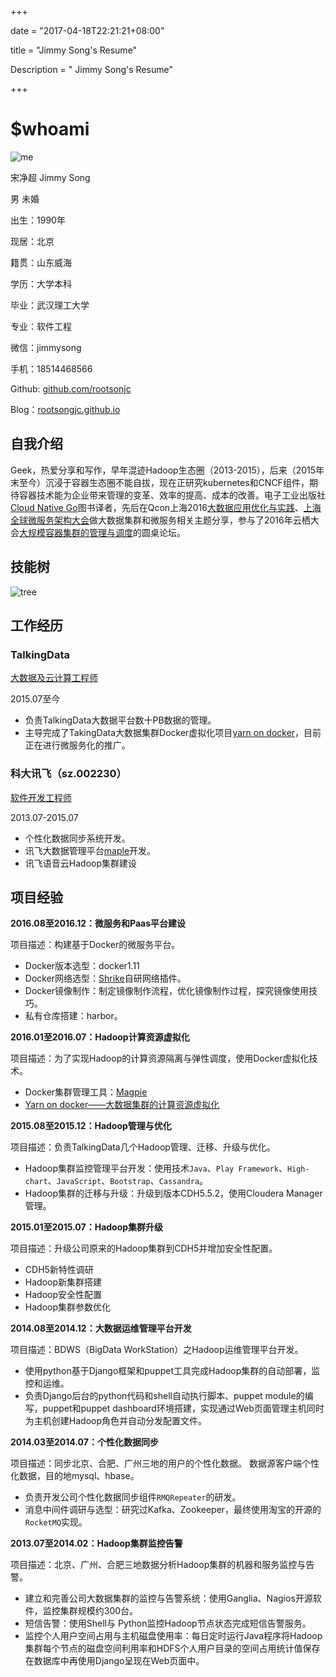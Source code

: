 +++

date = "2017-04-18T22:21:21+08:00"

title = "Jimmy Song's Resume"

Description = " Jimmy Song's Resume"

+++


# $whoami

![me](https://avatars2.githubusercontent.com/u/3328185?v=3&u=84d2689cef6b2f92a651661b8931f7b09b3cf4c0&s=400)

宋净超  Jimmy Song

男 未婚

出生：1990年

现居：北京

籍贯：山东威海

学历：大学本科

毕业：武汉理工大学

专业：软件工程

微信：jimmysong

手机：18514468566

Github: [github.com/rootsonjc](https://github.com/rootsongjc)

Blog：[rootsongjc.github.io](http://rootsongjc.github.io)

## 自我介绍

Geek，热爱分享和写作，早年混迹Hadoop生态圈（2013-2015），后来（2015年末至今）沉浸于容器生态圈不能自拔，现在正研究kubernetes和CNCF组件，期待容器技术能为企业带来管理的变革、效率的提高、成本的改善。电子工业出版社[Cloud Native Go](http://rootsongjc.github.io/talks/cloud-native-go/)图书译者，先后在Qcon上海2016[大数据应用优化与实践](http://www.infoq.com/cn/presentations/yarn-on-docker-container-technology-in-big-data-scenarios?utm_campaign=rightbar_v2&utm_source=infoq&utm_medium=presentations_link&utm_content=link_text)、[上海全球微服务架构大会](http://msa-summit.com/)做大数据集群和微服务相关主题分享，参与了2016年云栖大会[大规模容器集群的管理与调度](https://yunqi.aliyun.com/2016/hangzhou/schedule?spm=5176.8098788.535884.3.NYPF3E)的圆桌论坛。

## 技能树

![tree](http://olz1di9xf.bkt.clouddn.com/jimmy-tech-tree.png)



## 工作经历

### TalkingData

<u>大数据及云计算工程师</u>

2015.07至今

- 负责TalkingData大数据平台数十PB数据的管理。
- 主导完成了TakingData大数据集群Docker虚拟化项目[yarn on docker](http://rootsongjc.github.io/projects/yarn-on-docker/)，目前正在进行微服务化的推广。

### 科大讯飞（sz.002230）  

<u>软件开发工程师</u>

2013.07-2015.07

- 个性化数据同步系统开发。
- 讯飞大数据管理平台[maple](http://www.infoq.com/cn/articles/build-big-data-open-platform)开发。
- 讯飞语音云Hadoop集群建设

## 项目经验

**2016.08至2016.12：微服务和Paas平台建设**

项目描述：构建基于Docker的微服务平台。

- Docker版本选型：docker1.11
- Docker网络选型：[Shrike](https://github.com/rootsongjc/docker-ipam-plugin)自研网络插件。
- Docker镜像制作：制定镜像制作流程，优化镜像制作过程，探究镜像使用技巧。
- 私有仓库搭建：harbor。

**2016.01至2016.07：Hadoop计算资源虚拟化**

项目描述：为了实现Hadoop的计算资源隔离与弹性调度，使用Docker虚拟化技术。

- Docker集群管理工具：[Magpie](https://github.com/rootsongjc/magpie )
- [Yarn on docker——大数据集群的计算资源虚拟化](http://rootsongjc.github.io/projects/yarn-on-docker/)

**2015.08至2015.12：Hadoop管理与优化**

项目描述：负责TalkingData几个Hadoop管理、迁移、升级与优化。

- Hadoop集群监控管理平台开发：使用技术`Java`、`Play Framework`、`High-chart`、`JavaScript`、`Bootstrap`、`Cassandra`。
- Hadoop集群的迁移与升级：升级到版本CDH5.5.2，使用Cloudera Manager管理。

**2015.01至2015.07：Hadoop集群升级**

项目描述：升级公司原来的Hadoop集群到CDH5并增加安全性配置。

- CDH5新特性调研
- Hadoop新集群搭建
- Hadoop安全性配置
- Hadoop集群参数优化

**2014.08至2014.12：大数据运维管理平台开发**

项目描述：BDWS（BigData WorkStation）之Hadoop运维管理平台开发。

- 使用python基于Django框架和puppet工具完成Hadoop集群的自动部署，监控和运维。
- 负责Django后台的python代码和shell自动执行脚本、puppet module的编写，puppet和puppet dashboard环境搭建，实现通过Web页面管理主机同时为主机创建Hadoop角色并自动分发配置文件。  

**2014.03至2014.07：个性化数据同步**

项目描述：同步北京、合肥、广州三地的用户的个性化数据。 数据源客户端个性化数据，目的地mysql、hbase。

- 负责开发公司个性化数据同步组件`RMQRepeater`的研发。
- 消息中间件调研与选型：研究过Kafka、Zookeeper，最终使用淘宝的开源的`RocketMQ`实现。  

**2013.07至2014.02：Hadoop集群监控告警**

项目描述：北京、广州、合肥三地数据分析Hadoop集群的机器和服务监控与告警。 

- 建立和完善公司大数据集群的监控与告警系统：使用Ganglia、Nagios开源软件，监控集群规模约300台。
- 短信告警：使用Shell与 Python监控Hadoop节点状态完成短信告警服务。
- 监控个人用户空间占用与主机磁盘使用率：每日定时运行Java程序将Hadoop集群每个节点的磁盘空间利用率和HDFS个人用户目录的空间占用统计值保存在数据库中再使用Django呈现在Web页面中。